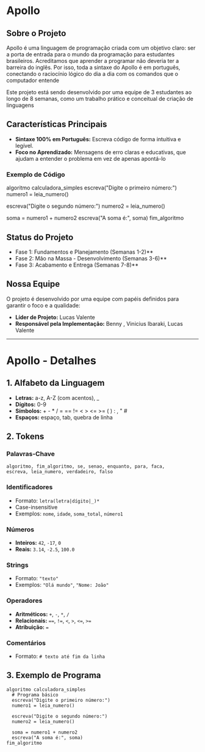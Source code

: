 # Apollo 

## Sobre o Projeto

Apollo é uma linguagem de programação criada com um objetivo claro: ser a porta de entrada para o mundo da programação para estudantes brasileiros. Acreditamos que aprender a programar não deveria ter a barreira do inglês. Por isso, toda a sintaxe do Apollo é em português, conectando o raciocínio lógico do dia a dia com os comandos que o computador entende

Este projeto está sendo desenvolvido por uma equipe de 3 estudantes ao longo de 8 semanas, como um trabalho prático e conceitual de criação de linguagens

## Características Principais

* **Sintaxe 100% em Português:** Escreva código de forma intuitiva e legível.
* **Foco no Aprendizado:** Mensagens de erro claras e educativas, que ajudam a entender o problema em vez de apenas apontá-lo

### Exemplo de Código

algoritmo calculadora_simples
escreva("Digite o primeiro número:")
numero1 = leia_numero()

escreva("Digite o segundo número:")
numero2 = leia_numero()

soma = numero1 + numero2
escreva("A soma é:", soma)
fim_algoritmo


## Status do Projeto
* Fase 1: Fundamentos e Planejamento (Semanas 1-2)**
* Fase 2: Mão na Massa - Desenvolvimento (Semanas 3-6)**
* Fase 3: Acabamento e Entrega (Semanas 7-8)**

## Nossa Equipe

O projeto é desenvolvido por uma equipe com papéis definidos para garantir o foco e a qualidade:

* **Líder de Projeto:** Lucas Valente
* **Responsável pela Implementação:** Benny , Vinicius Ibaraki, Lucas Valente

---

# Apollo - Detalhes

## 1. Alfabeto da Linguagem
- **Letras:** a-z, A-Z (com acentos), _
- **Dígitos:** 0-9
- **Símbolos:** + - * / = == != < > <= >= ( ) : , " #
- **Espaços:** espaço, tab, quebra de linha

## 2. Tokens

### Palavras-Chave
```
algoritmo, fim_algoritmo, se, senao, enquanto, para, faca, 
escreva, leia_numero, verdadeiro, falso
```

### Identificadores
- Formato: `letra(letra|dígito|_)*`
- Case-insensitive
- Exemplos: `nome`, `idade`, `soma_total`, `número1`

### Números
- **Inteiros:** `42`, `-17`, `0`
- **Reais:** `3.14`, `-2.5`, `100.0`

### Strings
- Formato: `"texto"`
- Exemplos: `"Olá mundo"`, `"Nome: João"`

### Operadores
- **Aritméticos:** `+`, `-`, `*`, `/`
- **Relacionais:** `==`, `!=`, `<`, `>`, `<=`, `>=`
- **Atribuição:** `=`

### Comentários
- Formato: `# texto até fim da linha`

## 3. Exemplo de Programa
```
algoritmo calculadora_simples
  # Programa básico
  escreva("Digite o primeiro número:")
  numero1 = leia_numero()
  
  escreva("Digite o segundo número:")  
  numero2 = leia_numero()
  
  soma = numero1 + numero2
  escreva("A soma é:", soma)
fim_algoritmo
```